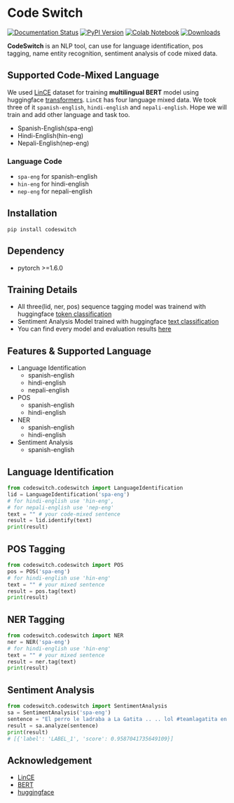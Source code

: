 # Code Switch
[![Documentation Status](https://readthedocs.org/projects/codeswitch/badge/?version=latest)](https://codeswitch.readthedocs.io/en/latest/?badge=latest)
[![PyPI Version](https://img.shields.io/pypi/v/codeswitch)](https://pypi.org/project/codeswitch/)
[![Colab Notebook](https://img.shields.io/badge/notebook-colab%20notebook-orange)](https://github.com/sagorbrur/codeswitch/blob/master/notebook/codeswitch.ipynb)
[![Downloads](https://pepy.tech/badge/codeswitch)](https://pepy.tech/project/codeswitch)

**CodeSwitch** is an NLP tool, can use for language identification, pos tagging, name entity recognition, sentiment analysis of code mixed data.

## Supported Code-Mixed Language
We used [LinCE](https://ritual.uh.edu/lince/home) dataset for training **multilingual BERT** model using huggingface [transformers](https://github.com/huggingface/transformers). `LinCE` has four language mixed data. We took three of it `spanish-english`, `hindi-english` and `nepali-english`. Hope we will train and add other language and task too.

* Spanish-English(spa-eng)
* Hindi-English(hin-eng)
* Nepali-English(nep-eng)

### Language Code
* `spa-eng` for spanish-english
* `hin-eng` for hindi-english
* `nep-eng` for nepali-english

## Installation
```
pip install codeswitch
```
## Dependency
* pytorch >=1.6.0

## Training Details
* All three(lid, ner, pos) sequence tagging model was trainend with huggingface [token classification](https://github.com/huggingface/transformers/tree/master/examples/token-classification)
* Sentiment Analysis Model trained with huggingface [text classification](https://github.com/huggingface/transformers/tree/master/examples/text-classification)
* You can find every model and evaluation results [here](https://huggingface.co/sagorsarker)

## Features & Supported Language
* Language Identification
  - spanish-english
  - hindi-english
  - nepali-english
* POS
  - spanish-english
  - hindi-english
* NER
  - spanish-english
  - hindi-english
* Sentiment Analysis
  - spanish-english

## Language Identification

```py
from codeswitch.codeswitch import LanguageIdentification
lid = LanguageIdentification('spa-eng') 
# for hindi-english use 'hin-eng', 
# for nepali-english use 'nep-eng'
text = "" # your code-mixed sentence 
result = lid.identify(text)
print(result)
```

## POS Tagging
```py
from codeswitch.codeswitch import POS
pos = POS('spa-eng')
# for hindi-english use 'hin-eng'
text = "" # your mixed sentence 
result = pos.tag(text)
print(result)

```


## NER Tagging
```py
from codeswitch.codeswitch import NER
ner = NER('spa-eng')
# for hindi-english use 'hin-eng'
text = "" # your mixed sentence 
result = ner.tag(text)
print(result)

```

## Sentiment Analysis

```py
from codeswitch.codeswitch import SentimentAnalysis
sa = SentimentAnalysis('spa-eng')
sentence = "El perro le ladraba a La Gatita .. .. lol #teamlagatita en las playas de Key Biscayne este Memorial day"
result = sa.analyze(sentence)
print(result)
# [{'label': 'LABEL_1', 'score': 0.9587041735649109}]


```

## Acknowledgement
* [LinCE](https://ritual.uh.edu/lince/home)
* [BERT](https://arxiv.org/abs/1810.04805)
* [huggingface](https://github.com/huggingface)





